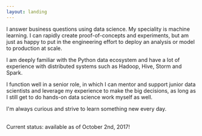 ```yaml
---
layout: landing
---
```

I answer business questions using data science. My speciality is machine learning. 
I can rapidly create proof-of-concepts and experiments, but am just as happy to put in the engineering effort to 
deploy an analysis or model to production at scale. 

I am deeply familiar with the Python data ecosystem and have a lot of experience with distributed systems such as 
Hadoop, Hive, Storm and Spark.

I function well in a senior role, in which I can mentor and support junior data scientists and leverage 
my experience to make the big decisions, as long as I still get to do hands-on data science work myself as 
well. 

I'm always curious and strive to learn something new every day. 



<br/>
Current status: available as of October 2nd, 2017!
